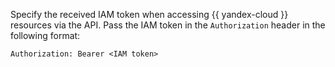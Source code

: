 Specify the received IAM token when accessing {{ yandex-cloud }} resources via the API. Pass the IAM token in the `Authorization` header in the following format:

```
Authorization: Bearer <IAM token>
```

